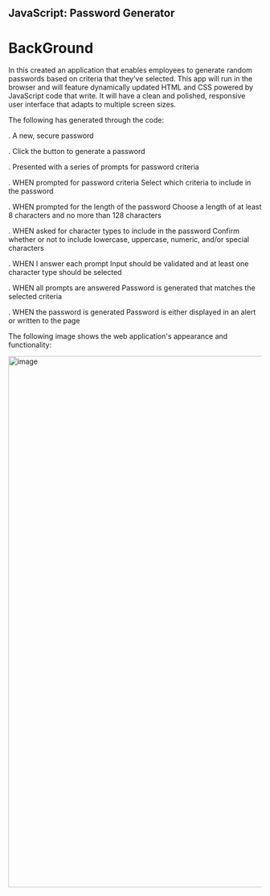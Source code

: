  ## JavaScript: Password Generator

# BackGround

In this created an application that enables employees to generate random passwords based on criteria that they’ve selected. This app will run in the browser and will feature dynamically updated HTML and CSS powered by JavaScript code that write. It will have a clean and polished, responsive user interface that adapts to multiple screen sizes.

The following has generated through the code: 

 . A new, secure password
 
 . Click the button to generate a password
 
.  Presented with a series of prompts for password criteria

. WHEN prompted for password criteria
     Select which criteria to include in the password
     
. WHEN prompted for the length of the password
  Choose a length of at least 8 characters and no more than 128 characters
  
. WHEN  asked for character types to include in the password
  Confirm whether or not to include lowercase, uppercase, numeric, and/or special characters
  
. WHEN I answer each prompt
   Input should be validated and at least one character type should be selected
   
. WHEN all prompts are answered
  Password is generated that matches the selected criteria
  
. WHEN the password is generated
   Password is either displayed in an alert or written to the page


The following image shows the web application's appearance and functionality:

<img width="1054" alt="image" src="https://github.com/MeerKar/PasswordGenerator/assets/116701851/6dd8b1b7-e6fc-4b8b-9543-a211e0550d44">




